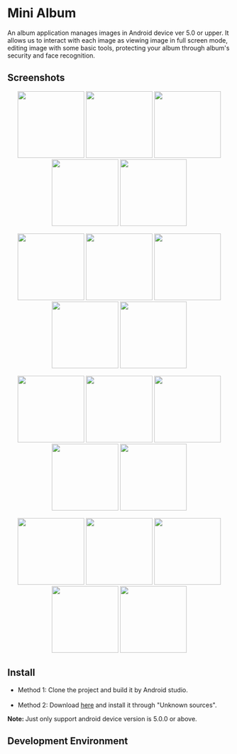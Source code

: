 # Mini Album

An album application manages images in Android device ver 5.0 or upper. It allows us to interact with each image as viewing image in full screen mode, editing image with some basic tools, protecting your album through album's security and face recognition.

## Screenshots
<p align="center">
<img  width="150px" src="https://user-images.githubusercontent.com/26139791/38722419-164162ae-3f28-11e8-89a9-8334b980de58.png">
<img  width="150px" src="https://user-images.githubusercontent.com/26139791/38722420-1672691c-3f28-11e8-9ab1-3adf9e0bab18.png">
<img width="150px" src="https://user-images.githubusercontent.com/26139791/38722421-16a4cc9a-3f28-11e8-8a07-7919deffda92.png">
<img  width="150px" src="https://user-images.githubusercontent.com/26139791/38722422-16d7d5ae-3f28-11e8-91c8-685b5c6bfcf1.png">
<img  width="150px" src="https://user-images.githubusercontent.com/26139791/38722423-17547dca-3f28-11e8-914b-d0e0065968b0.png">
</p>
<p align="center">
<img  width="150px" src="https://user-images.githubusercontent.com/26139791/38722424-1788ced6-3f28-11e8-92e6-0800be8a1bee.png">
<img  width="150px" src="https://user-images.githubusercontent.com/26139791/38722426-17c13122-3f28-11e8-8300-84c74e81cb56.png">
<img width="150px" src="https://user-images.githubusercontent.com/26139791/38722428-183a2320-3f28-11e8-80b8-c0603d9b4e79.png">
<img  width="150px" src="https://user-images.githubusercontent.com/26139791/38722429-186cfc50-3f28-11e8-8ce6-eff752a24d94.png">
<img  width="150px" src="https://user-images.githubusercontent.com/26139791/38722430-18a18d4e-3f28-11e8-92c0-e7a2b4e159c4.png">
</p>
<p align="center">
<img width="150px" src="https://user-images.githubusercontent.com/26139791/38722431-18d5f2dc-3f28-11e8-929d-9023c3d923f7.png">
<img  width="150px" src="https://user-images.githubusercontent.com/26139791/38722432-19073234-3f28-11e8-91a8-35d3c97037a4.png">
<img  width="150px" src="https://user-images.githubusercontent.com/26139791/38722433-1938d00a-3f28-11e8-9b61-69ca1694b36f.png">
<img  width="150px" src="https://user-images.githubusercontent.com/26139791/38722434-1968a9c4-3f28-11e8-8aaf-d08450942d72.png">
<img  width="150px" src="https://user-images.githubusercontent.com/26139791/38722435-19973366-3f28-11e8-8b21-1c0fe6644b27.png">
</p>
<p align="center">
<img  width="150px" src="https://user-images.githubusercontent.com/26139791/38722436-19cafad4-3f28-11e8-934d-d48ccd5236cc.png">
<img  width="150px" src="https://user-images.githubusercontent.com/26139791/38722438-1a287a88-3f28-11e8-9d02-6e9efd7d6823.png">
<img  width="150px" src="https://user-images.githubusercontent.com/26139791/38722438-1a287a88-3f28-11e8-9d02-6e9efd7d6823.png">
<img  width="150px" src="https://user-images.githubusercontent.com/26139791/38722440-1a8fa528-3f28-11e8-86d9-40137a913364.png">
<img  width="150px" src="https://user-images.githubusercontent.com/26139791/38722441-1ac010be-3f28-11e8-8180-8101406189bd.png">
</p>

## Install
<ul>
  <li>Method 1: Clone the project and build it by Android studio.</li>
  <li>Method 2: Download <a href="https://mega.nz/#F!Vqx1TDaC" >here</a> and install it through "Unknown sources".</li>
</ul>
<p><b>Note: </b>Just only support android device version is 5.0.0 or above.</p>

## Development Environment
